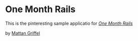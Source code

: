 # One Month Rails

This is the pinteresting sample applicatio for
[*One Month Rails*](http://onemonthrails.com)

by [Mattan Griffel](http://mattangreffile.com)

